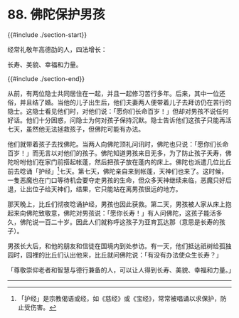 # 88. 佛陀保护男孩
{{#include ./section-start}}

经常礼敬年高德劭的人，四法增长：

长寿、美貌、幸福和力量。

{{#include ./section-end}}

从前，有两位隐士共同居住在一起，并且一起修习苦行多年。后来，其中一位还俗，并且结了婚。当他的儿子出生后，他们夫妻两人便带着儿子去拜访仍在苦行的隐士。这隐士看见他们时，对他们说：「愿你们长命百岁！」但却对男孩不说任何好话。他们十分困惑，问隐士为何对孩子保持沉默。隐士告诉他们这孩子只能再活七天，虽然他无法拯救孩子，但佛陀可能有办法。

他们就带着孩子去找佛陀。当两人向佛陀顶礼问讯时，佛陀也只说：「愿你们长命百岁！」而无言以对他们的孩子。佛陀知道男孩来日无多，为了防止孩子夭寿，佛陀吩咐他们在家门前搭起帐蓬，然后把孩子放在蓬内的床上。佛陀也派遣几位比丘前去唸诵「护经」[^1]七天。第七天，佛陀亲自来到帐蓬，天神们也来了。这时候，一隻恶魔也在门口等待机会要夺走男孩的生命，但众多天神继续来临，恶魔只好后退，让出位子给天神们，结果，它只能站在离男孩很远的地方。

那天晚上，比丘们彻夜唸诵护经，男孩也因此获救。第二天，男孩被人家从床上抱起来向佛陀致敬意，佛陀对男孩说：「愿你长寿！」有人问佛陀，这孩子能活多久，佛陀说一百二十岁。因此人们就称呼这孩子为亚育瓦达那（意思是长寿的孩子）。

男孩长大后，和他的朋友和信徒在国境内到处参访。有一天，他们抵达祇树给孤独园时，园裡的比丘们认出他来，比丘就问佛陀说：「有没有办法使众生长寿？」

「尊敬崇仰老者和智慧与德行兼备的人，可以让人得到长寿、美貌、幸福和力量。」


---



[^1]: 「护经」是宗教偈语或经，如《慈经》或《宝经》，常常被唱诵以求保护，防止受伤害。

